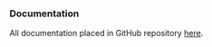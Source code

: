 ### Documentation
All documentation placed in GitHub repository [here](https://github.com/DarkFIxED/litebus#readme "here").